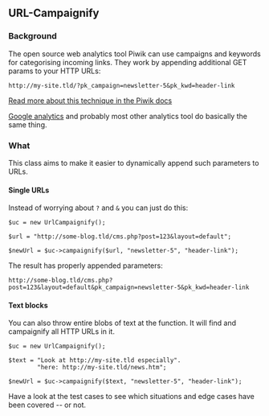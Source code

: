 ## URL-Campaignify

### Background

The open source web analytics tool Piwik can use campaigns and keywords
for categorising incoming links. They work by appending additional GET
params to your HTTP URLs:

    http://my-site.tld/?pk_campaign=newsletter-5&pk_kwd=header-link

[Read more about this technique in the Piwik docs](http://piwik.org/docs/tracking-campaigns/)

[Google analytics](https://support.google.com/analytics/bin/answer.py?hl=en&answer=1033863)
and probably most other analytics tool do basically the same thing.

### What

This class aims to make it easier to dynamically append such parameters to URLs.

#### Single URLs

Instead of worrying about `?` and `&` you can just do this:

    $uc = new UrlCampaignify();
    
    $url = "http://some-blog.tld/cms.php?post=123&layout=default";
    
    $newUrl = $uc->campaignify($url, "newsletter-5", "header-link");

The result has properly appended parameters:

    http://some-blog.tld/cms.php?post=123&layout=default&pk_campaign=newsletter-5&pk_kwd=header-link

#### Text blocks

You can also throw entire blobs of text at the function. It will find and
campaignify all HTTP URLs in it.

    $uc = new UrlCampaignify();
    
    $text = "Look at http://my-site.tld especially".
            "here: http://my-site.tld/news.htm";

    $newUrl = $uc->campaignify($text, "newsletter-5", "header-link");

Have a look at the test cases to see which situations and edge cases have been
covered -- or not.